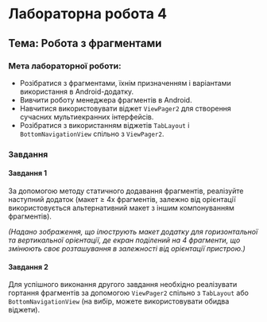 # Лабораторна робота 4

## Тема: Робота з фрагментами

### Мета лабораторної роботи:

* Розібратися з фрагментами, їхнім призначенням і варіантами використання в Android-додатку.
* Вивчити роботу менеджера фрагментів в Android.
* Навчитися використовувати віджет `ViewPager2` для створення сучасних мультиекранних інтерфейсів.
* Розібратися з використанням віджетів `TabLayout` і `BottomNavigationView` спільно з `ViewPager2`.

### Завдання

#### Завдання 1

За допомогою методу статичного додавання фрагментів, реалізуйте наступний додаток (макет ≥ 4х фрагментів, залежно від орієнтації використовується альтернативний макет з іншим компонуванням фрагментів).

*(Надано зображення, що ілюструють макет додатку для горизонтальної та вертикальної орієнтації, де екран поділений на 4 фрагменти, що змінюють своє розташування в залежності від орієнтації пристрою.)*

#### Завдання 2

Для успішного виконання другого завдання необхідно реалізувати гортання фрагментів за допомогою `ViewPager2` спільно з `TabLayout` або `BottomNavigationView` (на вибір, можете використовувати обидва віджети).
```
